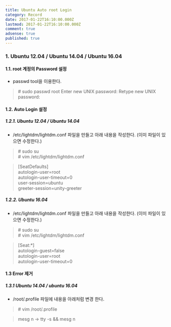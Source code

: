 ```yaml
---
title: Ubuntu Auto root Login
category: Record
date: 2017-01-22T16:10:00.000Z
lastmod: 2017-01-22T16:10:00.000Z
comment: true
adsense: true
published: true
---
```


### 1. Ubuntu 12.04 / Ubuntu 14.04 / Ubuntu 16.04

#### 1.1. root 계정의 Password 설정

* passwd tool을 이용한다.

> \# sudo passwd root
> Enter new UNIX password:
> Retype new UNIX password:

#### 1.2. Auto Login 설정

##### 1.2.1. Ubuntu 12.04 / Ubuntu 14.04

* /etc/lightdm/lightdm.conf 파일을 만들고 아래 내용을 작성한다. (이미 파일이 있으면 수정한다.)

> \# sudo su <br>
> \# vim /etc/lightdm/lightdm.conf 

> [SeatDefaults] <br>
> autologin-user=root <br>
> autologin-user-timeout=0 <br>
> user-session=ubuntu <br>
> greeter-session=unity-greeter

##### 1.2.2. Ubuntu 16.04

* /etc/lightdm/lightdm.conf 파일을 만들고 아래 내용을 작성한다. (이미 파일이 있으면 수정한다.)

> \# sudo su <br>
> \# vim /etc/lightdm/lightdm.conf

> [Seat:*] <br>
> autologin-guest=false <br>
> autologin-user=root <br>
> autologin-user-timeout=0

#### 1.3 Error 제거

##### 1.3.1 Ubuntu 14.04 / ubuntu 16.04

* /root/.profile 파일에 내용을 아래처럼 변경 한다.

> \# vim /root/.profile

> mesg n -> tty -s && mesg n
